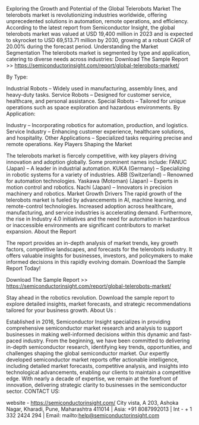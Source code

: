 
Exploring the Growth and Potential of the Global Telerobots Market
The telerobots market is revolutionizing industries worldwide, offering unprecedented solutions in automation, remote operations, and efficiency. According to the latest report from Semiconductor Insight, the global telerobots market was valued at USD 19,400 million in 2023 and is expected to skyrocket to USD 69,513.71 million by 2030, growing at a robust CAGR of 20.00% during the forecast period.
Understanding the Market Segmentation
The telerobots market is segmented by type and application, catering to diverse needs across industries:
Download The Sample Report >> https://semiconductorinsight.com/report/global-telerobots-market/

By Type:

Industrial Robots – Widely used in manufacturing, assembly lines, and heavy-duty tasks.
Service Robots – Designed for customer service, healthcare, and personal assistance.
Special Robots – Tailored for unique operations such as space exploration and hazardous environments.
By Application:

Industry – Incorporating robotics for automation, production, and logistics.
Service Industry – Enhancing customer experience, healthcare solutions, and hospitality.
Other Applications – Specialized tasks requiring precise and remote operations.
Key Players Shaping the Market

The telerobots market is fiercely competitive, with key players driving innovation and adoption globally. Some prominent names include:
FANUC (Japan) – A leader in industrial automation.
KUKA (Germany) – Specializing in robotic systems for a variety of industries.
ABB (Switzerland) – Renowned for automation technologies.
Yaskawa (Motoman) (Japan) – Experts in motion control and robotics.
Nachi (Japan) – Innovators in precision machinery and robotics.
Market Growth Drivers
The rapid growth of the telerobots market is fueled by advancements in AI, machine learning, and remote-control technologies. Increased adoption across healthcare, manufacturing, and service industries is accelerating demand. Furthermore, the rise in Industry 4.0 initiatives and the need for automation in hazardous or inaccessible environments are significant contributors to market expansion.
About the Report

The report provides an in-depth analysis of market trends, key growth factors, competitive landscapes, and forecasts for the telerobots industry. It offers valuable insights for businesses, investors, and policymakers to make informed decisions in this rapidly evolving domain.
Download the Sample Report Today!

Download The Sample Report >> https://semiconductorinsight.com/report/global-telerobots-market/

Stay ahead in the robotics revolution. Download the sample report to explore detailed insights, market forecasts, and strategic recommendations tailored for your business growth.
About Us : 

Established in 2016, Semiconductor Insight specializes in providing comprehensive semiconductor market research and analysis to support businesses in making well-informed decisions within this dynamic and fast-paced industry. From the beginning, we have been committed to delivering in-depth semiconductor research, identifying key trends, opportunities, and challenges shaping the global semiconductor market. Our expertly developed semiconductor market reports offer actionable intelligence, including detailed market forecasts, competitive analysis, and insights into technological advancements, enabling our clients to maintain a competitive edge. With nearly a decade of expertise, we remain at the forefront of innovation, delivering strategic clarity to businesses in the semiconductor sector.
CONTACT US:

website - https://semiconductorinsight.com/
City vista, A 203, Ashoka Nagar, Kharadi, Pune, Maharashtra 411014 
| Asia: +91 8087992013 
| Int - + 1 332 2424 294 
| Email: mailto:help@semiconductorinsight.com

